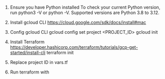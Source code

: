 1. Ensure you have Python installed
To check your current Python version, run python3 -V or python -V. Supported versions are Python 3.8 to 3.12.

2. Install gcloud CLI
https://cloud.google.com/sdk/docs/install#mac

3. Config gcloud CLI
gcloud config set project <PROJECT_ID>
gcloud init

4. Install Terraform
https://developer.hashicorp.com/terraform/tutorials/gcp-get-started/install-cli
terraform init

5. Replace project ID in vars.tf

6. Run terraform with 